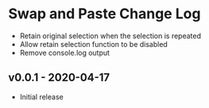 # Swap and Paste Change Log

- Retain original selection when the selection is repeated
- Allow retain selection function to be disabled
- Remove console.log output

## v0.0.1 - 2020-04-17

- Initial release
